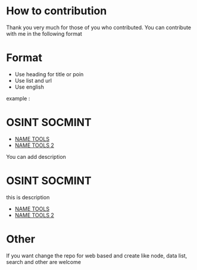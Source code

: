 # How to contribution 

Thank you very much for those of you who contributed. You can contribute with me in the following format

# Format 

- Use heading for title or poin 
- Use list and url 
- Use english  

example : 

# OSINT SOCMINT

- [NAME TOOLS](URL)
- [NAME TOOLS 2](URL)

You can add description 

# OSINT SOCMINT

this is  description 

- [NAME TOOLS](URL)
- [NAME TOOLS 2](URL)

# Other 

If you want change the repo for web based and create like node, data list, search and other are welcome 